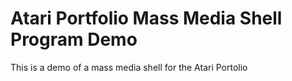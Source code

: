 # Atari Portfolio Mass Media Shell Program Demo
 This is a demo of a mass media shell for the Atari Portolio
